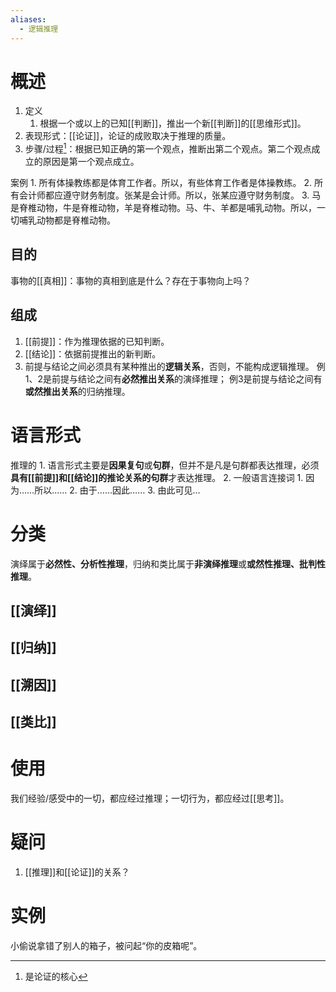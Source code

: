 ```yaml
---
aliases:
  - 逻辑推理
---
```

# 概述
1. 定义
	1. 根据一个或以上的已知[[判断]]，推出一个新[[判断]]的[[思维形式]]。
2. 表现形式：[[论证]]，论证的成败取决于推理的质量。
3. 步骤/过程[^1]：根据已知正确的第一个观点，推断出第二个观点。第二个观点成立的原因是第一个观点成立。

案例
	1. 所有体操教练都是体育工作者。所以，有些体育工作者是体操教练。
	2. 所有会计师都应遵守财务制度。张某是会计师。所以，张某应遵守财务制度。
	3. 马是脊椎动物，牛是脊椎动物，羊是脊椎动物。马、牛、羊都是哺乳动物。所以，一切哺乳动物都是脊椎动物。
## 目的
事物的[[真相]]：事物的真相到底是什么？存在于事物向上吗？
## 组成
1. [[前提]]：作为推理依据的已知判断。
2. [[结论]]：依据前提推出的新判断。
3. 前提与结论之间必须具有某种推出的**逻辑关系**，否则，不能构成逻辑推理。
	例1、2是前提与结论之间有**必然推出关系**的演绎推理；
	例3是前提与结论之间有**或然推出关系**的归纳推理。

# 语言形式
推理的
	1. 语言形式主要是**因果复句**或**句群**，但并不是凡是句群都表达推理，必须**具有[[前提]]和[[结论]]的推论关系的句群**才表达推理。
	2. 一般语言连接词
		1. 因为……所以……
		2. 由于……因此……
		3. 由此可见…
# 分类
演绎属于**必然性、分析性推理**，归纳和类比属于**非演绎推理**或**或然性推理、批判性推理**。
## [[演绎]] 
## [[归纳]] 
## [[溯因]] 
## [[类比]] 
# 使用
我们经验/感受中的一切，都应经过推理；一切行为，都应经过[[思考]]。
# 疑问
1. [[推理]]和[[论证]]的关系？
# 实例
小偷说拿错了别人的箱子，被问起“你的皮箱呢”。

[^1]: 是论证的核心